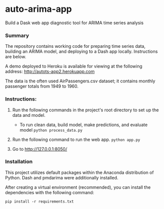 # auto-arima-app
Build a Dask web app diagnostic tool for ARIMA time series analysis

### Summary
The repository contains working code for preparing time series data, building an ARIMA model, and deploying to a Dash app locally. Instructions are below.

A demo deployed to Heroku is available for viewing at the following address: <http://autots-app2.herokuapp.com>

The data is the often used AirPassengers.csv dataset; it contains monthly passenger totals from 1949 to 1960.

### Instructions:
1. Run the following commands in the project's root directory to set up the data and model.

    - To run clean data, build model, make predictions, and evaluate model
        `python process_data.py`

2. Run the following command to run the web app.
    `python app.py`

3. Go to http://127.0.0.1:8050/


###  Installation
This project utilizes default packages within the Anaconda distribution of Python. Dash and pmdarima were additionally installed. 

After creating a virtual environment (recommended), you can install the dependencies with the following command: 

```
pip install -r requirements.txt
```

